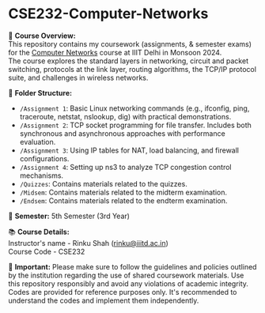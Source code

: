 # CSE232-Computer-Networks

📘 **Course Overview:** <br>
This repository contains my coursework (assignments, &amp; semester exams) for the [Computer Networks](https://techtree.iiitd.edu.in/viewDescription/filename?=CSE232) course at IIIT Delhi in Monsoon 2024. <br>
The course explores the standard layers in networking, circuit and packet switching, protocols at the link layer, routing algorithms, the TCP/IP protocol suite, and challenges in wireless networks.

📂 **Folder Structure:**
- `/Assignment 1`: Basic Linux networking commands (e.g., ifconfig, ping, traceroute, netstat, nslookup, dig) with practical demonstrations.
- `/Assignment 2`: TCP socket programming for file transfer. Includes both synchronous and asynchronous approaches with performance evaluation.
- `/Assignment 3`: Using IP tables for NAT, load balancing, and firewall configurations.
- `/Assignment 4`: Setting up ns3 to analyze TCP congestion control mechanisms.
- `/Quizzes`: Contains materials related to the quizzes.
- `/Midsem`: Contains materials related to the midterm examination.
- `/Endsem`: Contains materials related to the endterm examination.

📅 **Semester:**
5th Semester (3rd Year)

📚 **Course Details:** <br>
Instructor's name - Rinku Shah (rinku@iiitd.ac.in) <br>
Course Code - CSE232

📌 **Important:**
Please make sure to follow the guidelines and policies outlined by the institution regarding the use of shared coursework materials. Use this repository responsibly and avoid any violations of academic integrity. Codes are provided for reference purposes only. It's recommended to understand the codes and implement them independently.

